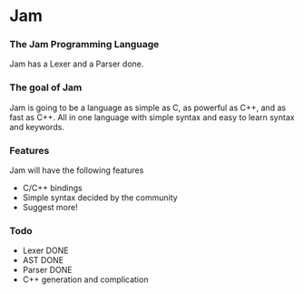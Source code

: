 # Jam
### The Jam Programming Language

Jam has a Lexer and a Parser done.

### The goal of Jam
Jam is going to be a language as simple as C, as powerful as C++, and as fast as C++. All in one language with simple syntax and easy to learn syntax and keywords.

### Features
Jam will have the following features
- C/C++ bindings
- Simple syntax decided by the community
- Suggest more!

### Todo
- Lexer DONE
- AST DONE
- Parser DONE
- C++ generation and complication
